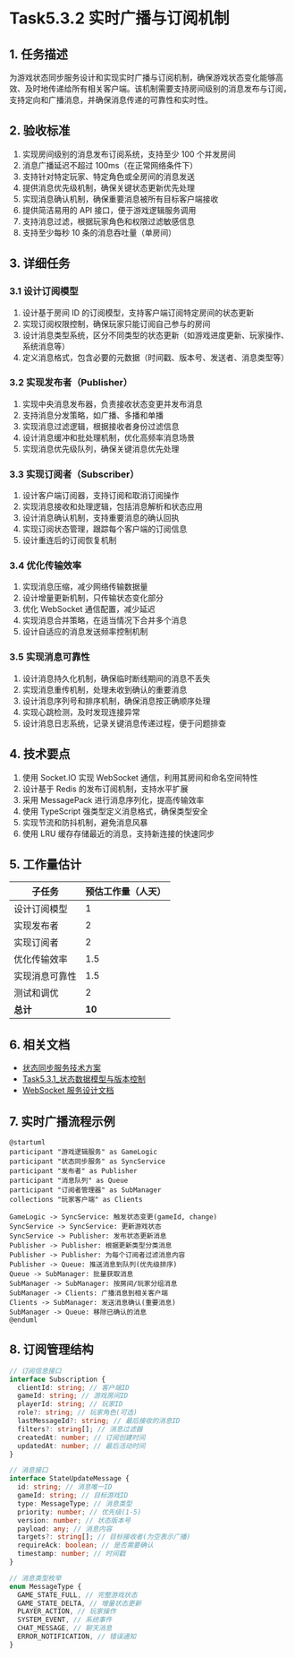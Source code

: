 # Task5.3.2 实时广播与订阅机制

## 1. 任务描述

为游戏状态同步服务设计和实现实时广播与订阅机制，确保游戏状态变化能够高效、及时地传递给所有相关客户端。该机制需要支持房间级别的消息发布与订阅，支持定向和广播消息，并确保消息传递的可靠性和实时性。

## 2. 验收标准

1. 实现房间级别的消息发布订阅系统，支持至少 100 个并发房间
2. 消息广播延迟不超过 100ms（在正常网络条件下）
3. 支持针对特定玩家、特定角色或全房间的消息发送
4. 提供消息优先级机制，确保关键状态更新优先处理
5. 实现消息确认机制，确保重要消息被所有目标客户端接收
6. 提供简洁易用的 API 接口，便于游戏逻辑服务调用
7. 支持消息过滤，根据玩家角色和权限过滤敏感信息
8. 支持至少每秒 10 条的消息吞吐量（单房间）

## 3. 详细任务

### 3.1 设计订阅模型

1. 设计基于房间 ID 的订阅模型，支持客户端订阅特定房间的状态更新
2. 实现订阅权限控制，确保玩家只能订阅自己参与的房间
3. 设计消息类型系统，区分不同类型的状态更新（如游戏进度更新、玩家操作、系统消息等）
4. 定义消息格式，包含必要的元数据（时间戳、版本号、发送者、消息类型等）

### 3.2 实现发布者（Publisher）

1. 实现中央消息发布器，负责接收状态变更并发布消息
2. 支持消息分发策略，如广播、多播和单播
3. 实现消息过滤逻辑，根据接收者身份过滤信息
4. 设计消息缓冲和批处理机制，优化高频率消息场景
5. 实现消息优先级队列，确保关键消息优先处理

### 3.3 实现订阅者（Subscriber）

1. 设计客户端订阅器，支持订阅和取消订阅操作
2. 实现消息接收和处理逻辑，包括消息解析和状态应用
3. 设计消息确认机制，支持重要消息的确认回执
4. 实现订阅状态管理，跟踪每个客户端的订阅信息
5. 设计重连后的订阅恢复机制

### 3.4 优化传输效率

1. 实现消息压缩，减少网络传输数据量
2. 设计增量更新机制，只传输状态变化部分
3. 优化 WebSocket 通信配置，减少延迟
4. 实现消息合并策略，在适当情况下合并多个消息
5. 设计自适应的消息发送频率控制机制

### 3.5 实现消息可靠性

1. 设计消息持久化机制，确保临时断线期间的消息不丢失
2. 实现消息重传机制，处理未收到确认的重要消息
3. 设计消息序列号和排序机制，确保消息按正确顺序处理
4. 实现心跳检测，及时发现连接异常
5. 设计消息日志系统，记录关键消息传递过程，便于问题排查

## 4. 技术要点

1. 使用 Socket.IO 实现 WebSocket 通信，利用其房间和命名空间特性
2. 设计基于 Redis 的发布订阅机制，支持水平扩展
3. 采用 MessagePack 进行消息序列化，提高传输效率
4. 使用 TypeScript 强类型定义消息格式，确保类型安全
5. 实现节流和防抖机制，避免消息风暴
6. 使用 LRU 缓存存储最近的消息，支持新连接的快速同步

## 5. 工作量估计

| 子任务         | 预估工作量（人天） |
| -------------- | ------------------ |
| 设计订阅模型   | 1                  |
| 实现发布者     | 2                  |
| 实现订阅者     | 2                  |
| 优化传输效率   | 1.5                |
| 实现消息可靠性 | 1.5                |
| 测试和调优     | 2                  |
| **总计**       | **10**             |

## 6. 相关文档

- [状态同步服务技术方案](./技术方案.md)
- [Task5.3.1\_状态数据模型与版本控制](./Task5.3.1_状态数据模型与版本控制.md)
- [WebSocket 服务设计文档](../../Epic4_服务器架构设计/Story4.2_WebSocket服务/技术方案.md)

## 7. 实时广播流程示例

```plantuml
@startuml
participant "游戏逻辑服务" as GameLogic
participant "状态同步服务" as SyncService
participant "发布者" as Publisher
participant "消息队列" as Queue
participant "订阅者管理器" as SubManager
collections "玩家客户端" as Clients

GameLogic -> SyncService: 触发状态变更(gameId, change)
SyncService -> SyncService: 更新游戏状态
SyncService -> Publisher: 发布状态更新消息
Publisher -> Publisher: 根据更新类型分类消息
Publisher -> Publisher: 为每个订阅者过滤消息内容
Publisher -> Queue: 推送消息到队列(优先级排序)
Queue -> SubManager: 批量获取消息
SubManager -> SubManager: 按房间/玩家分组消息
SubManager -> Clients: 广播消息到相关客户端
Clients -> SubManager: 发送消息确认(重要消息)
SubManager -> Queue: 移除已确认的消息
@enduml
```

## 8. 订阅管理结构

```typescript
// 订阅信息接口
interface Subscription {
  clientId: string; // 客户端ID
  gameId: string; // 游戏房间ID
  playerId: string; // 玩家ID
  role?: string; // 玩家角色(可选)
  lastMessageId?: string; // 最后接收的消息ID
  filters?: string[]; // 消息过滤器
  createdAt: number; // 订阅创建时间
  updatedAt: number; // 最后活动时间
}

// 消息接口
interface StateUpdateMessage {
  id: string; // 消息唯一ID
  gameId: string; // 目标游戏ID
  type: MessageType; // 消息类型
  priority: number; // 优先级(1-5)
  version: number; // 状态版本号
  payload: any; // 消息内容
  targets?: string[]; // 目标接收者(为空表示广播)
  requireAck: boolean; // 是否需要确认
  timestamp: number; // 时间戳
}

// 消息类型枚举
enum MessageType {
  GAME_STATE_FULL, // 完整游戏状态
  GAME_STATE_DELTA, // 增量状态更新
  PLAYER_ACTION, // 玩家操作
  SYSTEM_EVENT, // 系统事件
  CHAT_MESSAGE, // 聊天消息
  ERROR_NOTIFICATION, // 错误通知
}
```
